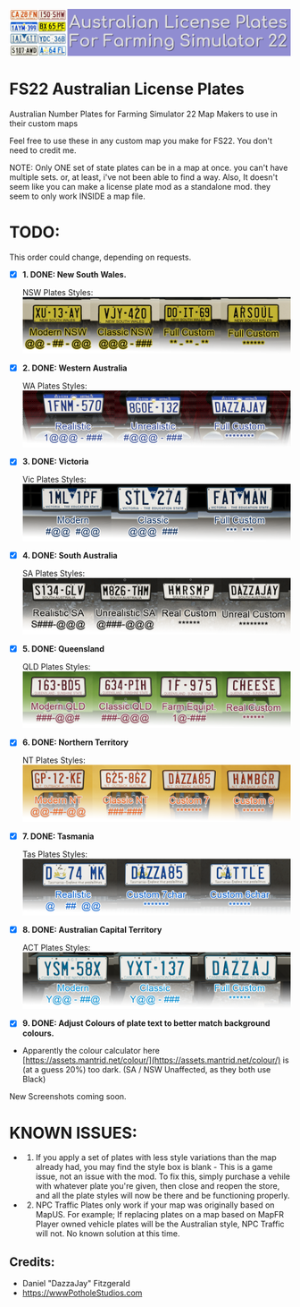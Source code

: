 ![Aussie Plates Header Image.](_Development_Files/Images/Aussie-Plates-Header.png)

# FS22 Australian License Plates
Australian Number Plates for Farming Simulator 22 Map Makers to use in their custom maps


Feel free to use these in any custom map you make for FS22.
You don't need to credit me.

NOTE: Only ONE set of state plates can be in a map at once. you can't have multiple sets. or, at least, i've not been able to find a way.
Also, It doesn't seem like you can make a license plate mod as a standalone mod. they seem to only work INSIDE a map file.


# TODO:
This order could change, depending on requests.
- [x] **1. DONE: New South Wales.**


  NSW Plates Styles:
      ![NSW Plates Image.](_Development_Files/Screenshots/New%20South%20Wales/Plate-Shots.png)
- [x] **2. DONE: Western Australia**

  WA Plates Styles:
      ![WA Plates Image.](_Development_Files/Screenshots/Western%20Australia/Plate-Shots.png)
- [x] **3. DONE: Victoria**

  Vic Plates Styles:
      ![Vic Plates Image.](_Development_Files/Screenshots/Victoria/Plate-Shots.png)
- [x] **4. DONE: South Australia**

  SA Plates Styles:
      ![SA Plates Image.](_Development_Files/Screenshots/South%20Australia/Plate-Shots.png)
- [x] **5. DONE: Queensland**

  QLD Plates Styles:
      ![QLD Plates Image.](_Development_Files/Screenshots/Queensland/Plate-Shots.png)
- [x] **6. DONE: Northern Territory**

  NT Plates Styles:
      ![NT Plates Image.](_Development_Files/Screenshots/Northern%20Territory/Plate-Shots.png)
- [x] **7. DONE: Tasmania**

  Tas Plates Styles:
      ![Tas Plates Image.](_Development_Files/Screenshots/Tasmania/Plate-Shots.png)
- [x] **8. DONE: Australian Capital Territory**

  ACT Plates Styles:
      ![ACT Plates Image.](_Development_Files/Screenshots/Australian%20Capital%20Territory/Plate-Shots.png)
- [x] **9. DONE: Adjust Colours of plate text to better match background colours.**

- Apparently the colour calculator here [https://assets.mantrid.net/colour/](https://assets.mantrid.net/colour/) is (at a guess 20%) too dark. (SA / NSW Unaffected, as they both use Black)

New Screenshots coming soon.

# KNOWN ISSUES:
- 1. If you apply a set of plates with less style variations than the map already had, you may find the style box is blank - This is a game issue, not an issue with the mod.
     To fix this, simply purchase a vehile with whatever plate you're given, then close and reopen the store, and all the plate styles will now be there and be functioning properly.

- 2. NPC Traffic Plates only work if your map was originally based on MapUS. For example; If replacing plates on a map based on MapFR Player owned vehicle plates will be the Australian style, NPC Traffic will not.
     No known solution at this time.

## Credits:
- Daniel "DazzaJay" Fitzgerald
- https://wwwPotholeStudios.com
